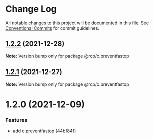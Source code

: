 # Change Log

All notable changes to this project will be documented in this file.
See [Conventional Commits](https://conventionalcommits.org) for commit guidelines.

<a name="1.2.2"></a>

## [1.2.2](https://github.com/imcuttle/rcp/compare/@rcp/c.preventfastop@1.2.1...@rcp/c.preventfastop@1.2.2) (2021-12-28)

**Note:** Version bump only for package @rcp/c.preventfastop

<a name="1.2.1"></a>

## [1.2.1](https://github.com/imcuttle/rcp/compare/@rcp/c.preventfastop@1.2.0...@rcp/c.preventfastop@1.2.1) (2021-12-27)

**Note:** Version bump only for package @rcp/c.preventfastop

<a name="1.2.0"></a>

# 1.2.0 (2021-12-09)

### Features

- add c.preventfastop ([44bf84f](https://github.com/imcuttle/rcp/commit/44bf84f))
